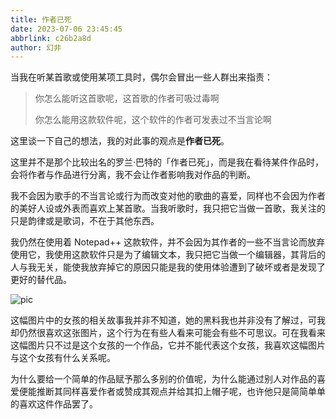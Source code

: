 ```yaml
---
title: 作者已死
date: 2023-07-06 23:45:45
abbrlink: c26b2a8d
author: 幻非
---
```


当我在听某首歌或使用某项工具时，偶尔会冒出一些人群出来指责：

> 你怎么能听这首歌呢，这首歌的作者可吸过毒啊
>
> 你怎么能用这款软件呢，这个软件的作者可发表过不当言论啊

这里谈一下自己的想法，我的对此事的观点是**作者已死**。

这里并不是那个比较出名的罗兰·巴特的「作者已死」，而是我在看待某件作品时，会将作者与作品进行分离，我不会让作者影响我对作品的判断。

我不会因为歌手的不当言论或行为而改变对他的歌曲的喜爱，同样也不会因为作者的美好人设或外表而喜欢上某首歌。当我听歌时，我只把它当做一首歌，我关注的只是韵律或是歌词，不在于其他东西。

我仍然在使用着 Notepad++ 这款软件，并不会因为其作者的一些不当言论而放弃使用它，我使用这款软件只是为了编辑文本，我只把它当做一个编辑器，其背后的人与我无关，能使我放弃掉它的原因只能是我的使用体验遭到了破坏或者是发现了更好的替代品。

![pic](https://pic.bibiu.cc/2023/06/29/649d3c5cd0151.jpeg)

这幅图片中的女孩的相关故事我并非不知道，她的黑料我也并非没有了解过，可我却仍然很喜欢这张图片，这个行为在有些人看来可能会有些不可思议。可在我看来这幅图片只不过是这个女孩的一个作品，它并不能代表这个女孩，我喜欢这幅图片与这个女孩有什么关系呢。

为什么要给一个简单的作品赋予那么多别的价值呢，为什么能通过别人对作品的喜爱便能推断其同样喜爱作者或赞成其观点并给其扣上帽子呢，也许他只是简简单单的喜欢这件作品罢了。
